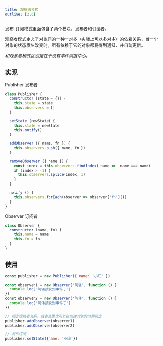 ```yaml
---
title: 观察者模式
outline: [2,6]
---
```


发布-订阅模式里面包含了两个模块，发布者和订阅者。

观察者模式定义了对象间的一种一对多（实际上可以多对多）的依赖关系，当一个对象的状态发生改变时，所有依赖于它的对象都将得到通知，并自动更新。

_和观察者模式区别是在于没有事件调度中心。_

## 实现

Publisher 发布者

```javascript
class Publisher {
  constructor (state = {}) {
    this.state = state
    this.observers = []
  }

  setState (newState) {
    this.state = newState
    this.notify()
  }

  addObserver ({ name, fn }) {
    this.observers.push({ name, fn })
  }

  removeObserver ({ name }) {
    const index = this.observers.findIndex(_name => _name === name)
    if (index > -1) {
      this.observers.splice(index, 1)
    }
  }

  notify () {
    this.observers.forEach(observer => observer['fn']())
  }
}
```

Observer 订阅者

```javascript
class Observer {
  constructor (name, fn) {
    this.name = name
    this.fn = fn
  }
}
```

## 使用

```javascript
const publisher = new Publisher({ name: '小红' })

const observer1 = new Observer('阿强', function () {
  console.log('阿强接收到事件了')
})
const observer2 = new Observer('阿伟', function () {
  console.log('阿伟接收到事件了')
})

// 绑定观察者关系，或者这里也可以在创建对象的时候绑定
publisher.addObserver(observer1)
publisher.addObserver(observer2)

// 发布订阅
publisher.setState({name: '小绿'})
```
